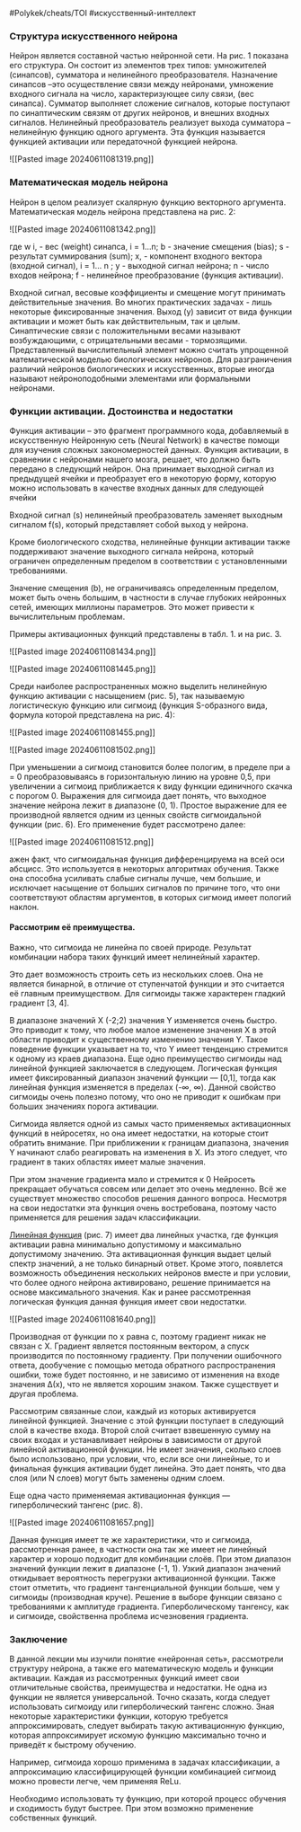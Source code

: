 #Polykek/cheats/TOI #искусственный-интеллект 

### Структура искусственного нейрона

Нейрон является составной частью нейронной сети. На рис. 1 показана его структура. Он состоит из элементов трех типов: умножителей (синапсов), сумматора и нелинейного преобразователя. Назначение синапсов –это осуществление связи между нейронами, умножение входного сигнала на число, характеризующее силу связи, (вес синапса). Сумматор выполняет сложение сигналов, которые поступают по синаптическим связям от других нейронов, и внешних входных сигналов. Нелинейный преобразователь реализует выхода сумматора – нелинейную функцию одного аргумента. Эта функция называется функцией активации или передаточной функцией нейрона.

![[Pasted image 20240611081319.png]]

### Математическая модель нейрона

Нейрон в целом реализует скалярную функцию векторного аргумента. Математическая модель нейрона представлена на рис. 2:

![[Pasted image 20240611081342.png]]

где w i, - вес (weight) синапса, i = 1...n; b - значение смещения (bias); s - результат суммирования (sum); x, - компонент входного вектора (входной сигнал), i = 1... n ; у - выходной сигнал нейрона; n - число входов нейрона; f - нелинейное преобразование (функция активации).

Входной сигнал, весовые коэффициенты и смещение могут принимать действительные значения. Во многих практических задачах - лишь некоторые фиксированные значения. Выход (у) зависит от вида функции активации и может быть как действительным, так и целым. Синаптические связи с положительными весами называют возбуждающими, с отрицательными весами - тормозящими. Представленный вычислительный элемент можно считать упрощенной математической моделью биологических нейронов. Для разграничения различий нейронов биологических и искусственных, вторые иногда называют нейроноподобными элементами или формальными нейронами.

### Функции активации. Достоинства и недостатки

Функция активации – это фрагмент программного кода, добавляемый в искусственную Нейронную сеть (Neural Network) в качестве помощи для изучения сложных закономерностей данных. Функция активации, в сравнении с нейронами нашего мозга, решает, что должно быть передано в следующий нейрон. Она принимает выходной сигнал из предыдущей ячейки и преобразует его в некоторую форму, которую можно использовать в качестве входных данных для следующей ячейки

Входной сигнал (s) нелинейный преобразователь заменяет выходным сигналом f(s), который представляет собой выход у нейрона.

Кроме биологического сходства, нелинейные функции активации также поддерживают значение выходного сигнала нейрона, который ограничен определенным пределом в соответствии с установленными требованиями.

Значение смещения (b), не ограничиваясь определенным пределом, может быть очень большим, в частности в случае глубоких нейронных сетей, имеющих миллионы параметров. Это может привести к вычислительным проблемам.

Примеры активационных функций представлены в табл. 1. и на рис. 3.

![[Pasted image 20240611081434.png]]

![[Pasted image 20240611081445.png]]

Среди наиболее распространенных можно выделить нелинейную функцию активации с насыщением (рис. 5), так называемую логистическую функцию или сигмоид (функция S-образного вида, формула которой представлена на рис. 4):

![[Pasted image 20240611081455.png]]

![[Pasted image 20240611081502.png]]

При уменьшении а сигмоид становится более пологим, в пределе при а = 0 преобразовываясь в горизонтальную линию на уровне 0,5, при увеличении а сигмоид приближается к виду функции единичного скачка с порогом 0. Выражения для сигмоида дает понять, что выходное значение нейрона лежит в диапазоне (0, 1). Простое выражение для ее производной является одним из ценных свойств сигмоидальной функции (рис. 6). Его применение будет рассмотрено далее:

![[Pasted image 20240611081512.png]]

ажен факт, что сигмоидальная функция дифференцируема на всей оси абсцисс. Это используется в некоторых алгоритмах обучения. Также она способна усиливать слабые сигналы лучше, чем большие, и исключает насыщение от больших сигналов по причине того, что они соответствуют областям аргументов, в которых сигмоид имеет пологий наклон. 

#### Рассмотрим её преимущества.
Важно, что сигмоида не линейна по своей природе. Результат комбинации набора таких функций имеет нелинейный характер. 

Это дает возможность строить сеть из нескольких слоев. Она не является бинарной, в отличие от ступенчатой функции и это считается её главным преимуществом. Для сигмоиды также характерен гладкий градиент \[3, 4\].

В диапазоне значений X (-2;2) значения Y изменяется очень быстро. Это приводит к тому, что любое малое изменение значения X в этой области приводит к существенному изменению значения Y. Такое поведение функции указывает на то, что Y имеет тенденцию стремится к одному из краев диапазона. Еще одно преимущество сигмоиды над линейной функцией заключается в следующем. Логическая функция имеет фиксированный диапазон значений функции — \[0,1\], тогда как линейная функция изменяется в пределах (-∞, ∞). Данной свойство сигмоиды очень полезно потому, что оно не приводит к ошибкам при больших значениях порога активации.

Сигмоида является одной из самых часто применяемых активационных функций в нейросетях, но она имеет недостатки, на которые стоит обратить внимание. При приближении к границам диапазона, значения Y начинают слабо реагировать на изменения в X. Из этого следует, что градиент в таких областях имеет малые значения.

При этом значение градиента мало и стремится к 0 Нейросеть прекращает обучаться совсем или делает это очень медленно. Всё же существует множество способов решения данного вопроса. Несмотря на свои недостатки эта функция очень востребована, поэтому часто применяется для решения задач классификации.

<u>Линейная функция</u> (рис. 7) имеет два линейных участка, где функция активации равна минимально допустимому и максимально допустимому значению. Эта активационная функция выдает целый спектр значений, а не только бинарный ответ. Кроме этого, появлется возможность объединения нескольких нейронов вместе и при условии, что более одного нейрона активировано, решение принимается на основе максимального значения. Как и ранее рассмотренная логическая функция данная функция имеет свои недостатки.

![[Pasted image 20240611081640.png]]

Производная от функции по x равна с, поэтому градиент никак не связан с Х. Градиент является постоянным вектором, а спуск производится по постоянному градиенту. При получении ошибочного ответа, дообучение с помощью метода обратного распространения ошибки, тоже будет постоянно, и не зависимо от изменения на входе значения ∆(x), что не является хорошим знаком. Также существует и другая проблема.

Рассмотрим связанные слои, каждый из которых активируется линейной функцией. Значение с этой функции поступает в следующий слой в качестве входа. Второй слой считает взвешенную сумму на своих входах и устанавливает нейроны в зависимости от другой линейной активационной функции. Не имеет значения, сколько слоев было использовано, при условии, что, если все они линейные, то и финальная функция активации будет линейна. Это дает понять, что два слоя (или N слоев) могут быть заменены одним слоем.

Еще одна часто применяемая активационная функция — гиперболический тангенс (рис. 8).

![[Pasted image 20240611081657.png]]

Данная функция имеет те же характеристики, что и сигмоида, рассмотренная ранее, в частности она так же имеет не линейный характер и хорошо подходит для комбинации слоёв. При этом диапазон значений функции лежит в диапазоне (-1, 1). Узкий диапазон значений откидывает вероятность перегрузки активационной функции. Также стоит отметить, что градиент тангенциальной функции больше, чем у сигмоиды (производная круче). Решение в выборе функции связано с требованиями к амплитуде градиента. Гиперболическому тангенсу, как и сигмоиде, свойственна проблема исчезновения градиента.

### Заключение

В данной лекции мы изучили понятие «нейронная сеть», рассмотрели структуру нейрона, а также его математическую модель и функции активации. Каждая из рассмотренных функций имеет свои отличительные свойства, преимущества и недостатки. Не одна из функции не является универсальной. Точно сказать, когда следует использовать сигмоиду или гиперболический тангенс сложно. Зная некоторые характеристики функции, которую требуется аппроксимировать, следует выбирать такую активационную функцию, которая аппроксимирует искомую функцию максимально точно и приведёт к быстрому обучению.

Например, сигмоида хорошо применима в задачах классификации, а аппроксимацию классифицирующей функции комбинацией сигмоид можно провести легче, чем применяя ReLu.

Необходимо использовать ту функцию, при которой процесс обучения и сходимость будут быстрее. При этом возможно применение собственных функций.
